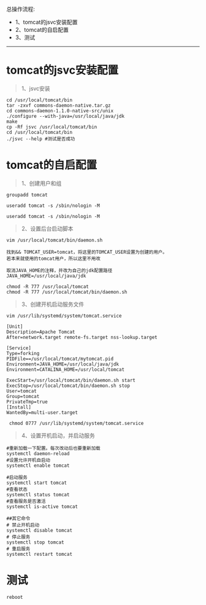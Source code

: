 总操作流程:
- 1、tomcat的jsvc安装配置
- 2、tomcat的自启配置
- 3、测试

***

# tomcat的jsvc安装配置

> 1、jsvc安装
```shell
cd /usr/local/tomcat/bin
tar -zxvf commons-daemon-native.tar.gz
cd commons-daemon-1.1.0-native-src/unix
./configure --with-java=/usr/local/java/jdk
make
cp -Rf jsvc /usr/local/tomcat/bin
cd /usr/local/tomcat/bin
./jsvc --help #测试是否成功
```

# tomcat的自启配置

>1、创建用户和组
```shell
groupadd tomcat

useradd tomcat -s /sbin/nologin -M

useradd tomcat -s /sbin/nologin -M 
```

>2、设置后台启动脚本
```shell
vim /usr/local/tomcat/bin/daemon.sh
```

```shell
找到&& TOMCAT_USER=tomcat，将这里的TOMCAT_USER设置为创建的用户。
若本来就使用的tomcat用户，所以这里不用改

取消JAVA_HOME的注释，并改为自己的jdk配置路径
JAVA_HOME=/usr/local/java/jdk
```

```
chmod -R 777 /usr/local/tomcat
chmod -R 777 /usr/local/tomcat/bin/daemon.sh
```

>3、创建开机启动服务文件

```
vim /usr/lib/systemd/system/tomcat.service
```

```
[Unit]
Description=Apache Tomcat
After=network.target remote-fs.target nss-lookup.target

[Service]
Type=forking
PIDFile==/usr/local/tomcat/mytomcat.pid
Environment=JAVA_HOME=/usr/local/java/jdk
Environment=CATALINA_HOME=/usr/local/tomcat

ExecStart=/usr/local/tomcat/bin/daemon.sh start
ExecStop=/usr/local/tomcat/bin/daemon.sh stop
User=tomcat
Group=tomcat
PrivateTmp=true
[Install]
WantedBy=multi-user.target
```

```
 chmod 0777 /usr/lib/systemd/system/tomcat.service
```


>4、设置开机启动，并启动服务

```
#重新加载一下配置。每次改动后也要重新加载
systemctl daemon-reload
#设置允许开机自启动
systemctl enable tomcat 

#启动服务
systemctl start tomcat
#查看状态
systemctl status tomcat
#查看服务是否激活
systemctl is-active tomcat

##其它命令
# 禁止开机启动
systemctl disable tomcat
# 停止服务
systemctl stop tomcat
# 重启服务
systemctl restart tomcat

```


# 测试

```shell
reboot
```